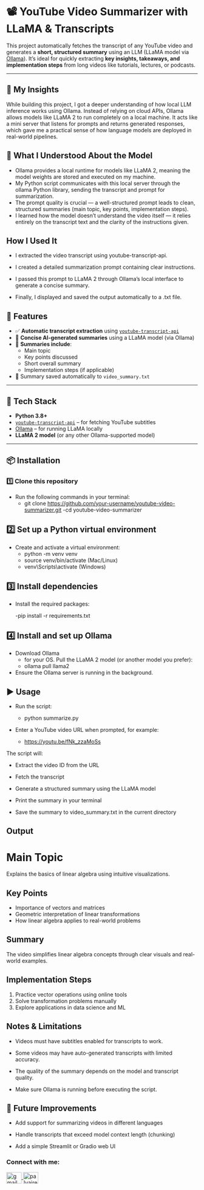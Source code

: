 # 📽️ YouTube Video Summarizer with LLaMA & Transcripts

This project automatically fetches the transcript of any YouTube video and generates a **short, structured summary** using an LLM (LLaMA model via [Ollama](https://ollama.ai)). It’s ideal for quickly extracting **key insights, takeaways, and implementation steps** from long videos like tutorials, lectures, or podcasts.

---
## 🧠 My Insights
While building this project, I got a deeper understanding of how local LLM inference works using Ollama. Instead of relying on cloud APIs, Ollama allows models like LLaMA 2 to run completely on a local machine. It acts like a mini server that listens for prompts and returns generated responses, which gave me a practical sense of how language models are deployed in real-world pipelines.
## 📖 What I Understood About the Model
- Ollama provides a local runtime for models like LLaMA 2, meaning the model weights are stored and executed on my machine.
- My Python script communicates with this local server through the ollama Python library, sending the transcript and prompt for summarization.
- The prompt quality is crucial — a well-structured prompt leads to clean, structured summaries (main topic, key points, implementation steps).
- I learned how the model doesn’t understand the video itself — it relies entirely on the transcript text and the clarity of the instructions given.
## How I Used It

- I extracted the video transcript using youtube-transcript-api.

- I created a detailed summarization prompt containing clear instructions.

- I passed this prompt to LLaMA 2 through Ollama’s local interface to generate a concise summary.

- Finally, I displayed and saved the output automatically to a .txt file.

## 🚀 Features

- ✅ **Automatic transcript extraction** using [`youtube-transcript-api`](https://pypi.org/project/youtube-transcript-api/)  
- 📝 **Concise AI-generated summaries** using a LLaMA model (via Ollama)  
- 🧠 **Summaries include**:
  - Main topic  
  - Key points discussed  
  - Short overall summary  
  - Implementation steps (if applicable)  
- 💾 Summary saved automatically to `video_summary.txt`

---

## 🧰 Tech Stack

- **Python 3.8+**  
- [`youtube-transcript-api`](https://github.com/jdepoix/youtube-transcript-api) – for fetching YouTube subtitles  
- [Ollama](https://ollama.ai/) – for running LLaMA locally  
- **LLaMA 2 model** (or any other Ollama-supported model)

---

## 📦 Installation

### **1️⃣ Clone this repository**
- Run the following commands in your terminal:
  - git clone https://github.com/your-username/youtube-video-summarizer.git
  -cd youtube-video-summarizer

## **2️⃣ Set up a Python virtual environment**
- Create and activate a virtual environment:
  - python -m venv venv
  - source venv/bin/activate (Mac/Linux)
  - venv\Scripts\activate (Windows)

## **3️⃣ Install dependencies** 

- Install the required packages:

  -pip install -r requirements.txt

## **4️⃣ Install and set up Ollama**
- Download Ollama
   - for your OS. Pull the LLaMA 2 model (or another model you prefer):
  - ollama pull llama2
- Ensure the Ollama server is running in the background.
## ▶️ Usage 

- Run the script:

  - python summarize.py
- Enter a YouTube video URL when prompted, for example:
  - https://youtu.be/fNk_zzaMoSs

 The script will:

  - Extract the video ID from the URL
  
  - Fetch the transcript
  
  - Generate a structured summary using the LLaMA model
  
  - Print the summary in your terminal
  
  - Save the summary to video_summary.txt in the current directory
## **Output**
# Main Topic
Explains the basics of linear algebra using intuitive visualizations.

## Key Points
- Importance of vectors and matrices
- Geometric interpretation of linear transformations
- How linear algebra applies to real-world problems

## Summary
The video simplifies linear algebra concepts through clear visuals and real-world examples.

## Implementation Steps
1. Practice vector operations using online tools
2. Solve transformation problems manually
3. Explore applications in data science and ML

## **Notes & Limitations**

- Videos must have subtitles enabled for transcripts to work.

- Some videos may have auto-generated transcripts with limited accuracy.

- The quality of the summary depends on the model and transcript quality.

- Make sure Ollama is running before executing the script.

## **📌 Future Improvements**

-  Add support for summarizing videos in different languages

 - Handle transcripts that exceed model context length (chunking)
 - Add a simple Streamlit or Gradio web UI


<h3 align="left">Connect with me:</h3>
<p align="left">
  <a href="mailto:deekshithapalvai@gmail.com" target="blank">
    <img align="center" src="https://cdn-icons-png.flaticon.com/512/732/732200.png" alt="gmail" height="30" width="40" />
  </a>
  <a href="https://www.linkedin.com/in/palvaireddy" target="blank">
    <img align="center" src="https://raw.githubusercontent.com/rahuldkjain/github-profile-readme-generator/master/src/images/icons/Social/linked-in-alt.svg" alt="palvaireddy" height="30" width="40" />
  </a>
</p>

